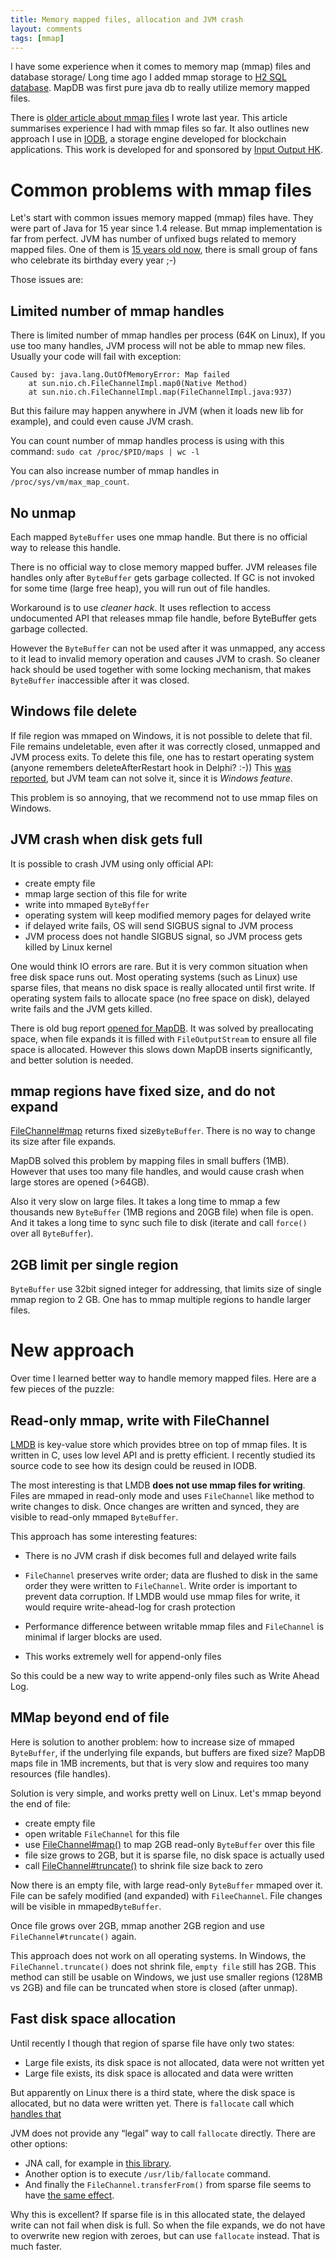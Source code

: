 ```yaml
---
title: Memory mapped files, allocation and JVM crash
layout: comments
tags: [mmap]
---
```


I have some experience when it comes to memory map (mmap) files and database storage/
Long time ago I added mmap storage to [H2 SQL database](http://www.h2database.com).
MapDB was first pure java db to really utilize memory mapped files.

There is [older article about mmap files](http://www.mapdb.org/blog/mmap_file_and_jvm_crash/) I wrote last year.
This article summarises experience I had with mmap files so far.
It also outlines new approach I use in [IODB](https://iohk.io/blog/scorex/iodb-storage-engine/), 
a storage engine developed for blockchain applications. 
This work is developed for and sponsored by [Input Output HK](https://iohk.io/about/).

# Common problems with mmap files

Let's start with common issues memory mapped (mmap) files have. 
They were part of Java for 15 year since 1.4 release. 
But mmap implementation is  far from perfect. 
JVM has number of unfixed bugs related to memory mapped files. 
One of them is [15 years old now](http://bugs.java.com/bugdatabase/view_bug.do?bug_id=4715154), 
there is small group of fans who celebrate its birthday every year ;-)

Those issues are: 

## Limited number of mmap handles
There is limited number of mmap handles per process (64K on Linux),
If you use too many handles, JVM process will not be able to mmap new files. 
Usually your code will fail with exception:
```
Caused by: java.lang.OutOfMemoryError: Map failed
    at sun.nio.ch.FileChannelImpl.map0(Native Method)
    at sun.nio.ch.FileChannelImpl.map(FileChannelImpl.java:937)
```
But this failure may happen anywhere in JVM (when it loads new lib for example), 
and could even cause JVM crash.

You can count number of mmap handles process is using with this command: 
`sudo cat /proc/$PID/maps | wc -l` 

You can also increase number of mmap handles in `/proc/sys/vm/max_map_count`. 

## No unmap

Each mapped `ByteBuffer` uses one mmap handle. But there is no official way to release this handle.

There is no official way to close memory mapped buffer.
JVM releases file handles only after `ByteBuffer` gets garbage collected.
If GC is not invoked for some time (large free heap), you will run out of file handles.

Workaround is to use  *cleaner hack*. 
It uses reflection to access undocumented API that releases mmap file handle, before ByteBuffer gets garbage collected.

However the `ByteBuffer` can not be used after it was unmapped, any access to it lead to  invalid memory operation and causes JVM to crash. 
So cleaner hack should be used together with some locking mechanism, that makes `ByteBuffer` inaccessible after it was closed.


## Windows file delete

If file region was mmaped on Windows, it is not possible to delete that fil.
File remains undeletable, even after it was correctly closed, unmapped and JVM process exits. 
To delete this file, one has to restart operating system (anyone remembers deleteAfterRestart hook in Delphi? :-))
This [was reported](http://bugs.java.com/bugdatabase/view_bug.do?bug_id=4715154), but JVM team can not solve it, 
since it is *Windows feature*.

This problem is so annoying, that we recommend not to use mmap files on Windows.

## JVM crash when disk gets full

It is possible to crash JVM using only official API:

- create empty file
- mmap large section of this file for write
- write into mmaped `ByteByffer`
- operating system will keep modified memory pages for delayed write
- if delayed write fails, OS will send SIGBUS signal to JVM process
- JVM process does not handle SIGBUS signal, so JVM process gets killed by Linux kernel

One would think IO errors are rare. 
But it is very common situation when free disk space runs out. 
Most operating systems (such as Linux) use sparse files, 
that means no disk space is really allocated until first write.
If operating system fails to allocate space (no free space on disk), delayed write fails and the JVM gets killed. 

There is old bug report [opened for MapDB](https://github.com/jankotek/mapdb/issues/442). 
It was  solved by preallocating space, when file expands it is filled with `FileOutputStream` to ensure all file space 
is allocated. 
However this slows down MapDB inserts significantly,  and better solution is needed.
 
## mmap regions have fixed size, and do not expand

[FileChannel#map](https://docs.oracle.com/javase/8/docs/api/java/nio/channels/FileChannel.html#map-java.nio.channels.FileChannel.MapMode-long-long-) returns fixed size`ByteBuffer`. 
There is no way to change its size after file expands. 

MapDB solved this problem by mapping files in small buffers (1MB). However that uses too many file handles, and 
would cause crash when large stores are opened (>64GB).

Also it very slow on large files. It takes a long time to mmap a few thousands new `ByteBuffer` (1MB regions and 20GB file) when file is open. 
And it takes a long time to sync such file to disk (iterate and call `force()` over all `ByteBuffer`).


## 2GB limit per single region

`ByteBuffer` use 32bit signed integer for addressing, that limits size of single mmap region to 2 GB.  One has to mmap multiple regions to handle larger files. 


# New approach

Over time I learned better way to handle memory mapped files. Here are a few pieces of the puzzle:


## Read-only mmap, write with FileChannel

[LMDB](http://www.lmdb.tech/doc/) is key-value store which provides btree on top of mmap files. 
It is written in C, uses low level API and is pretty efficient. 
I recently studied its source code to see how its design could be reused in IODB. 

The most interesting is that LMDB **does not use mmap files for writing**. 
Files are mmaped in read-only mode and
uses `FileChannel` like method to write changes to disk. 
Once changes are written and synced, they are visible to read-only mmaped `ByteBuffer`.

This approach has some interesting features:

* There is no JVM crash if disk becomes full and delayed write fails

* `FileChannel` preserves write order; data are flushed to disk in the same order they were written to `FileChannel`. 
Write order is important to prevent data corruption. If LMDB would use mmap files for write, it would require  write-ahead-log for crash protection 

* Performance difference between writable mmap files and `FileChannel` is minimal if larger blocks are used. 

* This works extremely well for append-only files

So this could be a new way to write append-only files such as Write Ahead Log. 

## MMap beyond end of file

Here is solution to another problem: how to increase size of mmaped `ByteBuffer`, if the underlying file expands, but buffers are fixed size?
MapDB maps file in 1MB increments, but that is very slow and requires too many resources (file handles).

Solution is very simple, and works pretty well on Linux. Let's mmap beyond the end of file:

* create empty file
* open writable `FileChannel` for this file
* use [FileChannel#map()](https://docs.oracle.com/javase/8/docs/api/java/nio/channels/FileChannel.html#map-java.nio.channels.FileChannel.MapMode-long-long-) to map 2GB read-only `ByteBuffer` over this file
* file size grows to 2GB, but it is sparse file, no disk space is actually used
* call [FileChannel#truncate()](https://docs.oracle.com/javase/8/docs/api/java/nio/channels/FileChannel.html#truncate-long-) to shrink file size back to zero

Now there is an empty file, with large read-only `ByteBuffer` mmaped over it. 
File can be safely modified (and expanded) with `FileeChannel`.
File changes will be visible in  mmaped`ByteBuffer`. 


Once file grows over 2GB,  mmap another 2GB region and use `FileChannel#truncate()` again. 

This approach does not work on all operating systems. In Windows, the `FileChannel.truncate()` does not shrink file, 
`empty file` still has 2GB. This method can still be usable on Windows, we just use smaller regions (128MB vs 2GB) and 
 file can be truncated when store is closed (after unmap).

## Fast disk space allocation

Until recently I though that region of sparse file have only two states:

* Large file exists, its disk space is not allocated, data were not written yet
* Large file exists, its disk space is allocated and data were written

But apparently on Linux there is a third state, where the disk space is allocated, but no data were written yet.
There is `fallocate` call which [handles that](http://man7.org/linux/man-pages/man2/fallocate.2.html)

JVM does not provide any “legal” way to call `fallocate` directly. There are other options: 

* JNA call, for example in [this library](https://github.com/Nithanim/mmf4j).
* Another option is to execute `/usr/lib/fallocate` command. 
* And finally the `FileChannel.transferFrom()` from sparse file seems to have [the same effect](https://groups.google.com/forum/#!topic/mechanical-sympathy/UMrKt75yOmg
).

Why this is excellent? If sparse file is in this allocated state, the delayed write can not fail when disk is full. 
So when the file expands, we do not have to overwrite new region with zeroes, but can use `fallocate` instead.
That is much faster. 